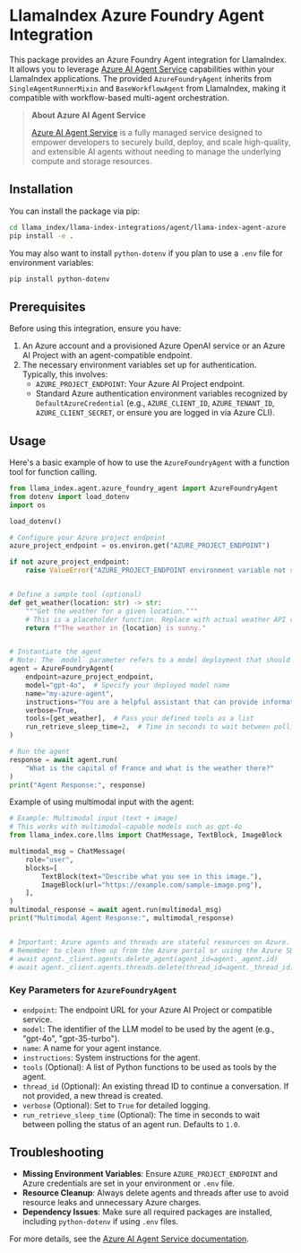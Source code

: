 # LlamaIndex Azure Foundry Agent Integration

This package provides an Azure Foundry Agent integration for LlamaIndex. It allows you to leverage [Azure AI Agent Service](https://learn.microsoft.com/en-us/azure/ai-services/agents/overview) capabilities within your LlamaIndex applications. The provided `AzureFoundryAgent` inherits from `SingleAgentRunnerMixin` and `BaseWorkflowAgent` from LlamaIndex, making it compatible with workflow-based multi-agent orchestration.

> **About Azure AI Agent Service**
>
> [Azure AI Agent Service](https://learn.microsoft.com/en-us/azure/ai-services/agents/overview) is a fully managed service designed to empower developers to securely build, deploy, and scale high-quality, and extensible AI agents without needing to manage the underlying compute and storage resources.

## Installation

You can install the package via pip:

```bash
cd llama_index/llama-index-integrations/agent/llama-index-agent-azure
pip install -e .
```

You may also want to install `python-dotenv` if you plan to use a `.env` file for environment variables:

```bash
pip install python-dotenv
```

## Prerequisites

Before using this integration, ensure you have:

1.  An Azure account and a provisioned Azure OpenAI service or an Azure AI Project with an agent-compatible endpoint.
2.  The necessary environment variables set up for authentication. Typically, this involves:
    - `AZURE_PROJECT_ENDPOINT`: Your Azure AI Project endpoint.
    - Standard Azure authentication environment variables recognized by `DefaultAzureCredential` (e.g., `AZURE_CLIENT_ID`, `AZURE_TENANT_ID`, `AZURE_CLIENT_SECRET`, or ensure you are logged in via Azure CLI).

## Usage

Here's a basic example of how to use the `AzureFoundryAgent` with a function tool for function calling.

```python
from llama_index.agent.azure_foundry_agent import AzureFoundryAgent
from dotenv import load_dotenv
import os

load_dotenv()

# Configure your Azure project endpoint
azure_project_endpoint = os.environ.get("AZURE_PROJECT_ENDPOINT")

if not azure_project_endpoint:
    raise ValueError("AZURE_PROJECT_ENDPOINT environment variable not set.")


# Define a sample tool (optional)
def get_weather(location: str) -> str:
    """Get the weather for a given location."""
    # This is a placeholder function. Replace with actual weather API call.
    return f"The weather in {location} is sunny."


# Instantiate the agent
# Note: The `model` parameter refers to a model deployment that should already be created in your Azure AI Project.
agent = AzureFoundryAgent(
    endpoint=azure_project_endpoint,
    model="gpt-4o",  # Specify your deployed model name
    name="my-azure-agent",
    instructions="You are a helpful assistant that can provide information and use tools.",
    verbose=True,
    tools=[get_weather],  # Pass your defined tools as a list
    run_retrieve_sleep_time=2,  # Time in seconds to wait between polling run status
)

# Run the agent
response = await agent.run(
    "What is the capital of France and what is the weather there?"
)
print("Agent Response:", response)
```

Example of using multimodal input with the agent:

```python
# Example: Multimodal input (text + image)
# This works with multimodal-capable models such as gpt-4o
from llama_index.core.llms import ChatMessage, TextBlock, ImageBlock

multimodal_msg = ChatMessage(
    role="user",
    blocks=[
        TextBlock(text="Describe what you see in this image."),
        ImageBlock(url="https://example.com/sample-image.png"),
    ],
)
multimodal_response = await agent.run(multimodal_msg)
print("Multimodal Agent Response:", multimodal_response)


# Important: Azure agents and threads are stateful resources on Azure.
# Remember to clean them up from the Azure portal or using the Azure SDK
# await agent._client.agents.delete_agent(agent_id=agent._agent.id)
# await agent._client.agents.threads.delete(thread_id=agent._thread_id)
```

### Key Parameters for `AzureFoundryAgent`

- `endpoint`: The endpoint URL for your Azure AI Project or compatible service.
- `model`: The identifier of the LLM model to be used by the agent (e.g., "gpt-4o", "gpt-35-turbo").
- `name`: A name for your agent instance.
- `instructions`: System instructions for the agent.
- `tools` (Optional): A list of Python functions to be used as tools by the agent.
- `thread_id` (Optional): An existing thread ID to continue a conversation. If not provided, a new thread is created.
- `verbose` (Optional): Set to `True` for detailed logging.
- `run_retrieve_sleep_time` (Optional): The time in seconds to wait between polling the status of an agent run. Defaults to `1.0`.

## Troubleshooting

- **Missing Environment Variables**: Ensure `AZURE_PROJECT_ENDPOINT` and Azure credentials are set in your environment or `.env` file.
- **Resource Cleanup**: Always delete agents and threads after use to avoid resource leaks and unnecessary Azure charges.
- **Dependency Issues**: Make sure all required packages are installed, including `python-dotenv` if using `.env` files.

For more details, see the [Azure AI Agent Service documentation](https://learn.microsoft.com/en-us/azure/ai-services/agents/overview).
